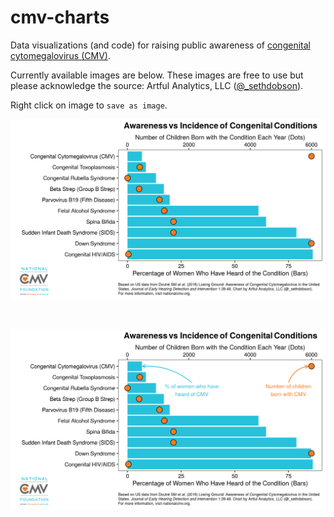 # cmv-charts
Data visualizations (and code) for raising public awareness of [congenital cytomegalovirus (CMV)](https://www.nationalcmv.org/). 

Currently available images are below. These images are free to use but please acknowledge the source: Artful Analytics, LLC ([@_sethdobson](https://twitter.com/_sethdobson)).

Right click on image to `save as image`.

![](https://github.com/seth-dobson/cmv-charts/blob/master/images/cmv_awareness-vs-incidence_with-logo.png)

<br>

![](https://github.com/seth-dobson/cmv-charts/blob/master/images/cmv_awareness-vs-incidence_with-logo-and-arrows.png)
